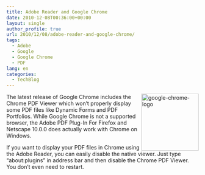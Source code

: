 ```yaml
---
title: Adobe Reader and Google Chrome
date: 2010-12-08T00:36:00+00:00
layout: single
author_profile: true
url: 2010/12/08/adobe-reader-and-google-chrome/
tags:
  - Adobe
  - Google
  - Google Chrome
  - PDF
lang: en
categories: 
  - TechBlog
---
```

[<img title="google-chrome-logo" border="0" alt="google-chrome-logo" align="right" src="http://lh4.ggpht.com/_vaUVXcmC3OI/TP7ME5rWs5I/AAAAAAAADdc/oguej2glUu0/google-chrome-logo_thumb%5B1%5D.png?imgmax=800" width="150" height="150" />](http://lh4.ggpht.com/_vaUVXcmC3OI/TP7MCkVbQ2I/AAAAAAAADdY/SMiiC3diMfg/s1600-h/google-chrome-logo%5B3%5D.png)The latest release of Google Chrome includes the Chrome PDF Viewer which won’t properly display some PDF files like Dynamic Forms and PDF Portfolios. While Google Chrome is not a supported browser, the Adobe PDF Plug-In For Firefox and Netscape 10.0.0 does actually work with Chrome on Windows.

If you want to display your PDF files in Chrome using the Adobe Reader, you can easily disable the native viewer. Just type “about:plugins” in address bar and then disable the Chrome PDF Viewer. You don’t even need to restart.